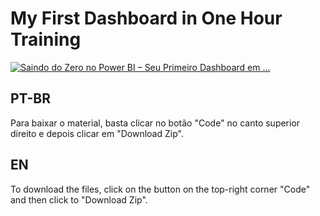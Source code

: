 # My First Dashboard in One Hour Training

[![Saindo do Zero no Power BI – Seu Primeiro Dashboard em ...](https://img.youtube.com/vi/GHLPIJID388/0.jpg)](https://www.youtube.com/watch?v=GHLPIJID388)

## PT-BR

Para baixar o material, basta clicar no botão "Code" no canto superior direito e depois clicar em "Download Zip".

## EN 

To download the files, click on the button on the top-right corner "Code" and then click to "Download Zip".

